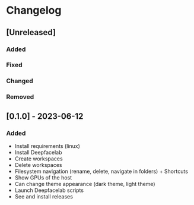 # Changelog

## [Unreleased]

### Added

### Fixed

### Changed

### Removed

## [0.1.0] - 2023-06-12

### Added

- Install requirements (linux)
- Install Deepfacelab
- Create workspaces
- Delete workspaces
- Filesystem navigation (rename, delete, navigate in folders) + Shortcuts
- Show GPUs of the host
- Can change theme appearance (dark theme, light theme)
- Launch Deepfacelab scripts
- See and install releases
